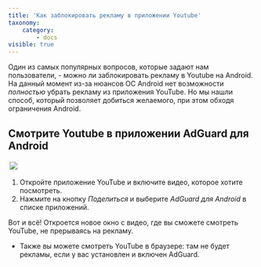 ```yaml
---
title: 'Как заблокировать рекламу в приложении Youtube'
taxonomy:
    category:
        - docs
visible: true
---
```


Один из самых популярных вопросов, которые задают нам пользователи, - можно ли заблокировать рекламу в Youtube на Android. На данный момент из-за нюансов ОС Android нет возможности *полностью* убрать рекламу из приложения YouTube. Но мы нашли способ, который позволяет добиться желаемого, при этом обходя ограничения Android.


## Смотрите Youtube в приложении AdGuard для Android

<img src="https://cdn.adguard.com/public/Adguard/Blog/Android/3-6/share_ru.gif?121" style="border: 1px solid #efefef; max-height: 700px; max-width: 350px; padding: 2px;">

1. Откройте приложение YouTube и включите видео, которое хотите посмотреть.
2. Нажмите на кнопку *Поделиться* и выберите *AdGuard для Android* в списке приложений.

Вот и всё! Откроется новое окно с видео, где вы сможете смотреть YouTube, не прерываясь на рекламу.

* Также вы можете смотреть YouTube в браузере: там не будет рекламы, если у вас установлен и включен AdGuard. 
